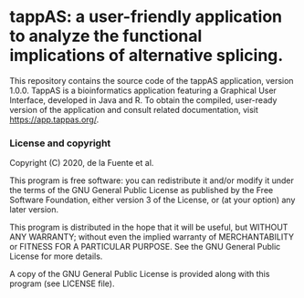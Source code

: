 # tappAS: a user-friendly application to analyze the functional implications of alternative splicing.

This repository contains the source code of the tappAS application, version 1.0.0. TappAS is a bioinformatics application
featuring a Graphical User Interface, developed in Java and R. 
To obtain the compiled, user-ready version of the application and consult related documentation, 
visit  https://app.tappas.org/.


### License and copyright 
Copyright (C) 2020, de la Fuente et al.

This program is free software: you can redistribute it and/or modify
it under the terms of the GNU General Public License as published by
the Free Software Foundation, either version 3 of the License, or
(at your option) any later version.

This program is distributed in the hope that it will be useful,
but WITHOUT ANY WARRANTY; without even the implied warranty of
MERCHANTABILITY or FITNESS FOR A PARTICULAR PURPOSE.  See the
GNU General Public License for more details.

A copy of the GNU General Public License
is provided along with this program (see LICENSE file).
